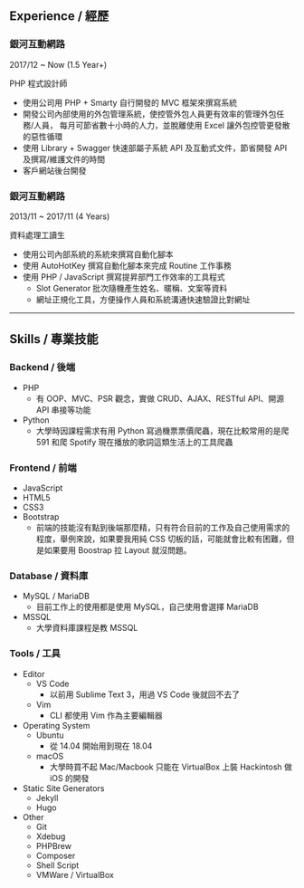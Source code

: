 ## <i class="fas fa-users"></i> Experience / 經歷

### 銀河互動網路

2017/12 ~ Now (1.5 Year+)

PHP 程式設計師

* 使用公司用 PHP + Smarty 自行開發的 MVC 框架來撰寫系統
* 開發公司內部使用的外包管理系統，使控管外包人員更有效率的管理外包任務/人員，
  每月可節省數十小時的人力，並脫離使用 Excel 讓外包控管更發散的惡性循環
* 使用 Library + Swagger 快速部屬子系統 API 及互動式文件，節省開發 API 及撰寫/維護文件的時間
* 客戶網站後台開發

### 銀河互動網路

2013/11 ~ 2017/11 (4 Years)

資料處理工讀生

* 使用公司內部系統的系統來撰寫自動化腳本
* 使用 AutoHotKey 撰寫自動化腳本來完成 Routine 工作事務
* 使用 PHP / JavaScript 撰寫提昇部門工作效率的工具程式
  * Slot Generator 批次隨機產生姓名、暱稱、文案等資料
  * 網址正規化工具，方便操作人員和系統溝通快速驗證比對網址

---

## <i class="fas fa-code"></i> Skills / 專業技能

### Backend / 後端

* PHP
  * 有 OOP、MVC、PSR 觀念，實做 CRUD、AJAX、RESTful API、開源 API 串接等功能
* Python
  * 大學時因課程需求有用 Python 寫過機票票價爬蟲，現在比較常用的是爬 591 和爬 Spotify 現在播放的歌詞這類生活上的工具爬蟲

### Frontend / 前端

* JavaScript
* HTML5
* CSS3
* Bootstrap
  * 前端的技能沒有點到後端那麼精，只有符合目前的工作及自己使用需求的程度，舉例來說，如果要我用純 CSS 切板的話，可能就會比較有困難，但是如果要用 Boostrap 拉 Layout 就沒問題。

### Database / 資料庫

* MySQL / MariaDB
  * 目前工作上的使用都是使用 MySQL，自己使用會選擇 MariaDB
* MSSQL
  * 大學資料庫課程是教 MSSQL

### Tools / 工具

* Editor
  * VS Code
    * 以前用 Sublime Text 3，用過 VS Code 後就回不去了
  * Vim
    * CLI 都使用 Vim 作為主要編輯器
* Operating System
  * Ubuntu
    * 從 14.04 開始用到現在 18.04
  * macOS
    * 大學時買不起 Mac/Macbook 只能在 VirtualBox 上裝 Hackintosh 做 iOS 的開發
* Static Site Generators
  * Jekyll
  * Hugo
* Other
  * Git
  * Xdebug
  * PHPBrew
  * Composer
  * Shell Script
  * VMWare / VirtualBox
